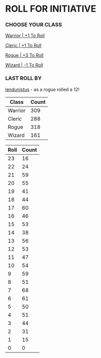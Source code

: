 # ROLL FOR INITIATIVE
### CHOOSE YOUR CLASS

[Warrior | +1 To Roll](https://github.com/benjaminsampica/benjaminsampica/issues/new?title=roll%7Cwarrior&body=Just+click+%27Submit+new+issue%27.)

[Cleric | +1 To Roll](https://github.com/benjaminsampica/benjaminsampica/issues/new?title=roll%7Ccleric&body=Just+click+%27Submit+new+issue%27.)

[Rogue | +3 To Roll](https://github.com/benjaminsampica/benjaminsampica/issues/new?title=roll%7Crogue&body=Just+click+%27Submit+new+issue%27.)

[Wizard | -1 To Roll](https://github.com/benjaminsampica/benjaminsampica/issues/new?title=roll%7Cwizard&body=Just+click+%27Submit+new+issue%27.)
### LAST ROLL BY
[lendunistus](https://www.github.com/lendunistus) - as a rogue rolled a 12!

|Class|Count|
|-|-|
|Warrior|309|
|Cleric|288|
|Rogue|318|
|Wizard|161|

|Roll|Count|
|-|-|
|23|16
|22|24
|21|59
|20|55
|19|41
|18|44
|17|60
|16|46
|15|53
|14|38
|13|56
|12|53
|11|47
|10|54
|9|59
|8|51
|7|68
|6|61
|5|50
|4|51
|3|44
|2|31
|1|15
|0|0
